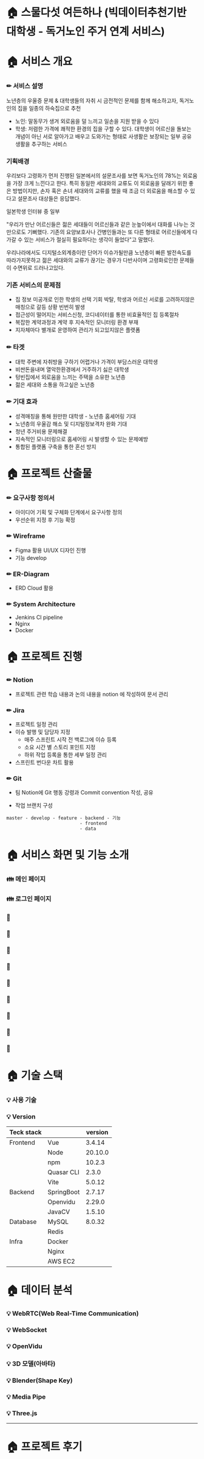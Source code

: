 # 🏠 스물다섯 여든하나 (빅데이터추천기반 대학생 - 독거노인 주거 연계 서비스)


# 🏠 서비스 개요

### ✏ 서비스 설명
노년층의 우울증 문제 & 대학생들의 자취 시 금전적인 문제를 함께 해소하고자, 독거노인의 집을 일종의 하숙집으로 추천
- 노인: 말동무가 생겨 외로움을 덜 느끼고 일손을 지원 받을 수 있다
- 학생: 저렴한 가격에 쾌적한 환경의 집을 구할 수 있다.
대학생이 어르신을 돌보는 개념이 아닌 서로 알아가고 배우고 도와가는 형태로 사생활은 보장되는 일부 공유 생활을 추구하는 서비스

### 기획배경
우리보다 고령화가 먼저 진행된 일본에서의 설문조사를 보면 독거노인의 78%는 외로움을 가장 크게 느낀다고 한다. 특히 동일한 세대와의 교류도 이 외로움을 달래기 위한 좋은 방법이지만, 손자 혹은 손녀 세대와의 교류를 했을 때 조금 더 외로움을 해소할 수 있다고 설문조사 대상들은 응답했다.

일본학생 인터뷰 중 일부

"우리가 만난 어르신들은 젊은 세대들이 어르신들과 같은 눈높이에서 대화를 나누는 것만으로도 기뻐했다. 기존의 요양보호사나 간병인들과는 또 다른 형태로 어르신들에게 다가갈 수 있는 서비스가 절실히 필요하다는 생각이 들었다"고 말했다.

우리나라에서도 디지털소외계층이란 단어가 이슈가될만큼 노년층이 빠른 발전속도를 따라가지못하고 젊은 세대와의 교류가 끊기는 경우가 다반사이며 고령화로인한 문제들이 수면위로 드러나고있다.

### 기존 서비스의 문제점
- 집 정보 미공개로 인한 학생의 선택 기회 박탈, 학생과 어르신 서로를 고려하지않은 매칭으로 갈등 상황 빈번히 발생
- 접근성이 떨어지는 서비스신청, 코디네이터를 통한 비효율적인 집 등록절차
- 복잡한 계약과정과 계약 후 지속적인 모니터링 환경 부재
- 지자체마다 별개로 운영하여 관리가 되고있지않은 플랫폼

### ✏ 타겟 
- 대학 주변에 자취방을 구하기 어렵거나 가격이 부담스러운 대학생
- 비싼돈을내며 열악한환경에서 거주하기 싫은 대학생
- 텅빈집에서 외로움을 느끼는 주택을 소유한 노년층
- 젊은 세대와 소통을 하고싶은 노년층

### ✏ 기대 효과
- 성격매칭을 통해 원만한 대학생 - 노년층 홈셰어링 기대
- 노년층의 우울감 해소 및 디지털정보격차 완화 기대
- 청년 주거비용 문제해결
- 지속적인 모니터링으로 홈셰어링 시 발생할 수 있는 문제예방
- 통합된 플랫폼 구축을 통한 혼선 방지



# 🏠 프로젝트 산출물

### ✏ 요구사항 정의서

- 아이디어 기획 및 구체화 단계에서 요구사항 정의
- 우선순위 지정 후 기능 확정


### ✏ Wireframe

- Figma 활용 UI/UX 디자인 진행
- 기능 develop



### ✏ ER-Diagram

- ERD Cloud 활용

### ✏ System Architecture

- Jenkins CI pipeline
- Nginx
- Docker


# 🏠 프로젝트 진행

### ✏ Notion

- 프로젝트 관련 학습 내용과 논의 내용을 notion 에 작성하여 문서 관리


### ✏ Jira

- 프로젝트 일정 관리
- 이슈 발행 및 담당자 지정
    - 매주 스프린트 시작 전 백로그에 이슈 등록
    - 소요 시간 별 스토리 포인트 지정
    - 하위 작업 등록을 통한 세부 일정 관리
- 스프린트 번다운 차트 활용


### ✏ Git

- 팀 Notion에 Git 행동 강령과 Commit convention 작성, 공유



- 작업 브랜치 구성

```
master - develop - feature - backend - 기능
                           - frontend
                           - data
``` 

# 🏠 서비스 화면 및 기능 소개

### 👪 메인 페이지




### 👪 로그인 페이지




### 🧓 



### 🧓 



### 🧓 




### 🧓 




### 🧓 



### 🧓 




### 🧓 



### 🧓 




### 🧓 


# 🏠 기술 스택

### 💡 사용 기술



### 💡 Version

|Teck stack ||version|
|------|---|---|
|Frontend|Vue|3.4.14|
||Node|20.10.0|
||npm|10.2.3|
||Quasar CLI|2.3.0|
||Vite|5.0.12|
|Backend|SpringBoot |2.7.17|
||Openvidu |2.29.0|
||JavaCV |1.5.10|
|Database|MySQL|8.0.32|
||Redis||
|Infra|Docker||
||Nginx||
||AWS EC2||

# 🏠 데이터 분석

### 💡 WebRTC(Web Real-Time Communication)



### 💡 WebSocket



### 💡 OpenVidu





### 💡 3D 모델(아바타)



### 💡 Blender(Shape Key)





### 💡 Media Pipe





### 💡 Three.js




---

# 🏠 프로젝트 후기



